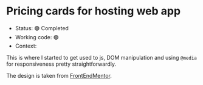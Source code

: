 # Pricing cards for hosting web app

- Status: 🟢 Completed
- Working code: 🟢
- Context:

This is where I started to get used to js, DOM manipulation and using `@media` for responsiveness pretty straightforwardly.

The design is taken from [FrontEndMentor](?).
